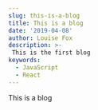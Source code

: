 ```yaml
---
slug: this-is-a-blog
title: This is a blog
date: '2019-04-08'
author: Louise Fox
description: >-
 This is the first blog
keywords:
  - JavaScript
  - React
---
```


This is a blog